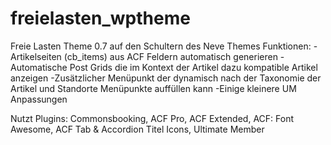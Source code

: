 # freielasten_wptheme

Freie Lasten Theme 0.7 auf den Schultern des Neve Themes
Funktionen:
   -Artikelseiten (cb_items) aus ACF Feldern automatisch generieren
   -Automatische Post Grids die im Kontext der Artikel dazu kompatible Artikel anzeigen
   -Zusätzlicher Menüpunkt der dynamisch nach der Taxonomie der Artikel und Standorte Menüpunkte auffüllen kann
   -Einige kleinere UM Anpassungen

Nutzt Plugins: Commonsbooking, ACF Pro, ACF Extended, ACF: Font Awesome, ACF Tab & Accordion Titel Icons, Ultimate Member

